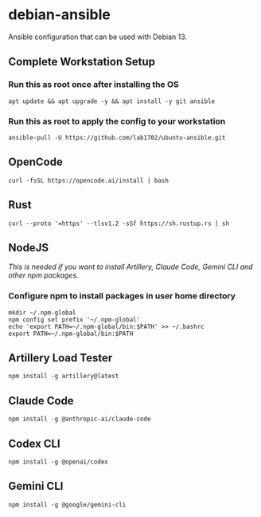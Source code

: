 # debian-ansible

Ansible configuration that can be used with Debian 13.

## Complete Workstation Setup

### Run this as root once after installing the OS

    apt update && apt upgrade -y && apt install -y git ansible

### Run this as root to apply the config to your workstation

    ansible-pull -U https://github.com/lab1702/ubuntu-ansible.git

## OpenCode

    curl -fsSL https://opencode.ai/install | bash

## Rust

    curl --proto '=https' --tlsv1.2 -sSf https://sh.rustup.rs | sh

## NodeJS

*This is needed if you want to install Artillery, Claude Code, Gemini CLI and other npm packages.*

### Configure npm to install packages in user home directory

    mkdir ~/.npm-global
    npm config set prefix '~/.npm-global'
    echo 'export PATH=~/.npm-global/bin:$PATH' >> ~/.bashrc
    export PATH=~/.npm-global/bin:$PATH

## Artillery Load Tester

    npm install -g artillery@latest

## Claude Code

    npm install -g @anthropic-ai/claude-code

## Codex CLI

    npm install -g @openai/codex

## Gemini CLI

    npm install -g @google/gemini-cli
